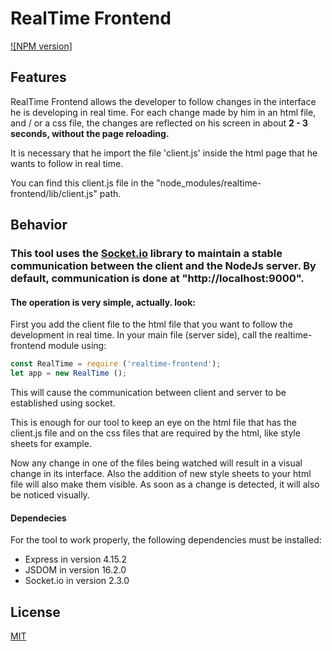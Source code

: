 # RealTime Frontend

[![NPM version]](https://www.npmjs.com/package/realtime-frontend)

## Features

RealTime Frontend allows the developer to follow changes in the interface he is developing in real time. For each change made by him in an html file, and / or a css file, the changes are reflected on his screen in about **2 - 3 seconds, without the page reloading.**

It is necessary that he import the file 'client.js' inside the html page that he wants to follow in real time. 

You can find this client.js file in the "node_modules/realtime-frontend/lib/client.js" path.

## Behavior

### This tool uses the [Socket.io](https://www.npmjs.com/package/socket.io) library to maintain a stable communication between the client and the NodeJs server. By default, communication is done at "http://localhost:9000".

#### The operation is very simple, actually. look:

First you add the client file to the html file that you want to follow the development in real time.
In your main file (server side), call the realtime-frontend module using:

```js
const RealTime = require ('realtime-frontend');
let app = new RealTime ();
```

This will cause the communication between client and server to be established using socket.

This is enough for our tool to keep an eye on the html file that has the client.js file and on the css files that are required by the html, like style sheets for example.

Now any change in one of the files being watched will result in a visual change in its interface.
Also the addition of new style sheets to your html file will also make them visible. As soon as a change is detected, it will also be noticed visually.

#### Dependecies

For the tool to work properly, the following dependencies must be installed:

* Express in version 4.15.2
* JSDOM in version 16.2.0
* Socket.io in version 2.3.0

## License

[MIT](LICENSE)